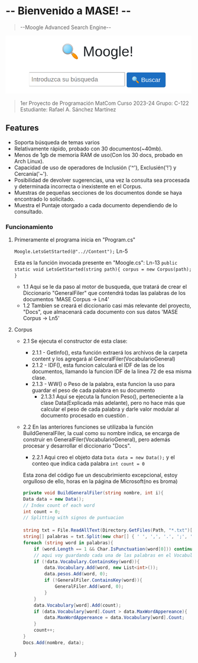 # -- Bienvenido a MASE! --

>--Moogle Advanced Search Engine--

![](moogle.png)

> 1er Proyecto de Programación
> MatCom
> Curso 2023-24
> Grupo: C-122
> Estudiante: Rafael A. Sánchez Martínez

## Features

- Soporta búsqueda de temas varios
- Relativamente rápido, probado con 30 documentos(~40mb).
- Menos de 1gb de memoria RAM de uso(Con los 30 docs, probado en Arch Linux).
- Capacidad de uso de operadores de Inclusión ('^'), Exclusién('!') y Cercanía('~').
- Posibilidad de devolver sugerencias, una vez la consulta sea procesada y determinada incorrecta o inexistente en el Corpus.
- Muestras de pequeñas secciones de los documentos donde se haya encontrado lo solicitado.
- Muestra el Puntaje otorgado a cada documento dependiendo de lo consultado.

### Funcionamiento

1. Primeramente el programa inicia en "Program.cs"

    `Moogle.LetsGetStarted(@"..//Content");` Ln-5

    Esta es la función invocada presente en "Moogle.cs": Ln-13
    `public static void LetsGetStarted(string path){ corpus = new Corpus(path); }`
   - 1.1 Aqui se le da paso al motor de busqueda, que tratará de crear el Diccionario "GeneralFiler" que contendrá todas las palabras de los documentos 'MASE Corpus -> Ln4'
   - 1.2 Tambien se creará el diccionario casi más relevante del proyecto, "Docs", que almacenará cada documento con sus datos 'MASE Corpus -> Ln5'
2. Corpus
    - 2.1 Se ejecuta el constructor de esta clase:
        - 2.1.1 - GetInfo(), esta función extraerá los archivos de la carpeta content y los agregará al GeneralFiler(VocabularioGeneral)
        - 2.1.2 - IDF(), esta funcion calculará el IDF de las de los documentos, llamando la funcion IDF de la linea 72 de esa misma clase.
        - 2.1.3 - WW() o Peso de la palabra, esta funcion la uso para guardar el peso de cada palabra en su documento
            - 2.1.3.1 Aquí se ejecuta la funcion Peso(), perteneciente a la clase Data(Explicada más adelante), pero no hace más que calcular el peso de cada palabra y darle valor modular al documento procesado en cuestión .
    - 2.2 En las anteriores funciones se utilizaba la función BuildGeneralFiler, la cual como su nombre indica, se encarga de construir en GeneralFiler(VocabularioGeneral), pero además procesar y desarrollar el diccionario "Docs".
        - 2.2.1 Aqui creo el objeto data `Data data = new Data();` y el conteo que indica cada palabra `int count = 0`
        
        Esta zona del código fue un descubrimiento excepcional, estoy orgulloso de ello, horas en la página de Microsoft(no es broma)

        ```C#
        private void BuildGeneralFiler(string nombre, int i){   
        Data data = new Data();
        // Index count of each word
        int count = 0; 
        // Splitting with signos de puntuacion

        string txt = File.ReadAllText(Directory.GetFiles(Path, "*.txt")[i]).ToLower();
        string[] palabras = txt.Split(new char[] { ' ', ',', '.', ';', '?', '!', '¿', '¡', ':', '"' }, StringSplitOptions.RemoveEmptyEntries);
        foreach (string word in palabras){
            if (word.Length == 1 && Char.IsPunctuation(word[0])) continue;
            // aqui voy guardando cada una de las palabras en el Vocabulary del documento con sus indices
            if (!data.Vocabulary.ContainsKey(word)){
                data.Vocabulary.Add(word, new List<int>());
                data.pesos.Add(word, 0);
                if (!GeneralFiler.ContainsKey(word)){
                    GeneralFiler.Add(word, 0);
                }
            }
            data.Vocabulary[word].Add(count);
            if (data.Vocabulary[word].Count > data.MaxWordAppereance){
                data.MaxWordAppereance = data.Vocabulary[word].Count;
            }
            count++;
        }
        Docs.Add(nombre, data);
    }
    ```
